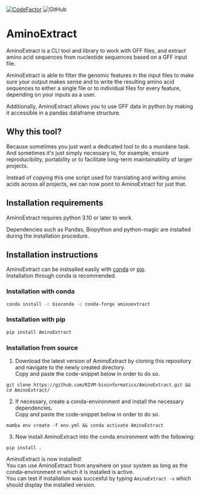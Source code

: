 [![CodeFactor](https://www.codefactor.io/repository/github/rivm-bioinformatics/aminoextract/badge)](https://www.codefactor.io/repository/github/rivm-bioinformatics/aminoextract)
![GitHub](https://img.shields.io/github/license/RIVM-bioinformatics/AminoExtract)  

# AminoExtract

AminoExtract is a CLI tool and library to work with GFF files, and extract amino acid sequences from nucleotide sequences based on a GFF input file.


AminoExtract is able to filter the genomic features in the input files to make sure your output makes sense and to write the resulting amino acid sequences to either a single file or to individual files for every feature, depending on your inputs as a user.

Additionally, AminoExtract allows you to use GFF data in python by making it accessible in a pandas dataframe structure.

## Why this tool?
Because sometimes you just want a dedicated tool to do a mundane task. And sometimes it's just simply necessary to, for example, ensure reproducibility, portability or to facilitate long-term maintainability of larger projects.

Instead of copying this one script used for translating and writing amino acids across all projects, we can now point to AminoExtract for just that.

## Installation requirements

AminoExtract requires python 3.10 or later to work.  

Dependencies such as Pandas, Biopython and python-magic are installed during the installation procedure.

## Installation instructions

AminoExtract can be instsalled easily with [conda](https://anaconda.org/bioconda/aminoextract) or [pip](https://pypi.org/project/AminoExtract/).  
Installation through conda is recommended.

### Installation with conda

```bash
conda install -c bioconda -c conda-forge aminoextract
```

### Installation with pip

```bash
pip install AminoExtract
```

### Installation from source

1. Download the latest version of AminoExtract by cloning this repository and navigate to the newly created directory.  
Copy and paste the code-snippet below in order to do so.  
```
git clone https://github.com/RIVM-bioinformatics/AminoExtract.git && cd AminoExtract/
```

2. If necessary, create a conda-environment and install the necessary dependencies.  
Copy and paste the code-snippet below in order to do so.  
```
mamba env create -f env.yml && conda activate AminoExtract
```

3. Now install AminoExtract into the conda environment with the following:  
```
pip install .
```

AminoExtract is now installed!  
You can use AminoExtract from anywhere on your system as long as the conda-environment in which it is installed is active.  
You can test if installation was succesful by typing `AminoExtract -v` which should display the installed version.